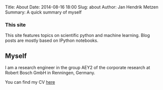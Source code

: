 Title: About
Date: 2014-08-16 18:00
Slug: about
Author: Jan Hendrik Metzen
Summary:  A quick summary of myself

### This site
This site features topics on scientific python and machine learning.
Blog posts are mostly based on IPython notebooks.

## Myself
I am a research engineer in the group AEY2 of the corporate research at Robert Bosch GmbH in Renningen, Germany.

You can find my CV [here](../cv/cv.html)


